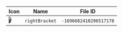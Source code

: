 | Icon | Name | File ID |
| ---  | ---  | ---     |
| ![](rightBracket.png) | `rightBracket` | `-1696682410296517178` |
